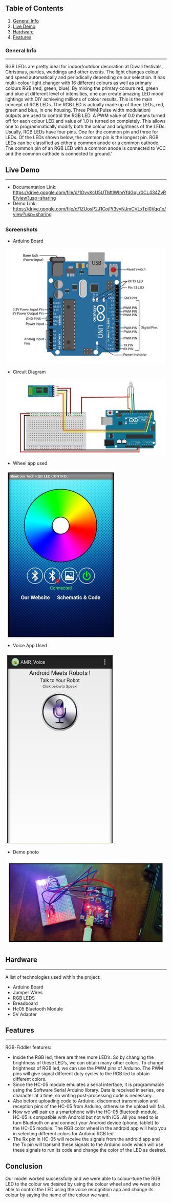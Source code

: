 ## Table of Contents
1. [General Info](#general-info)
2. [Live Demo](#live-demo)
3. [Hardware](#Hardware)
4. [Features](#features)
### General Info
***
RGB LEDs are pretty ideal for indoor/outdoor decoration at Diwali festivals, Christmas, parties, weddings and other events. The light changes colour and speed automatically and periodically depending on our selection. It has multi-colour light changer with 16 different colours as well as primary colours RGB (red, green, blue). By mixing the primary colours red, green and blue at different level of intensities, one can create amazing LED mood lightings with DIY achieving millions of colour results. This is the main concept of RGB LEDs. The RGB LED is actually made up of three LEDs, red, green and blue, in one housing. Three PWM(Pulse width modulation) outputs are used to control the RGB LED. A PWM value of 0.0 means turned off for each colour LED and value of 1.0 is turned on completely. This allows one to programmatically modify both the colour and brightness of the LEDs. Usually, RGB LEDs have four pins. One for the common pin and three for LEDs. Of the LEDs shown below, the common pin is the longest pin. RGB LEDs can be classified as either a common anode or a common cathode. The common pin of an RGB LED with a common anode is connected to VCC and the common cathode is connected to ground.’


## Live Demo 
***


* Documentation Link: https://drive.google.com/file/d/1OvvKcU5UTMtlWImYfdGqLr0CL434ZvRE/view?usp=sharing
* Demo Link: https://drive.google.com/file/d/1ZUosP2J1CojPt3vyNJmCVLxTpl0Vqq1o/view?usp=sharing

## 


### Screenshots
* Arduino Board

![Screenshot](./screenshots/arduino%20board.PNG)

* Circuit Diagram

![Screenshot](./screenshots/full%20circuti.PNG) 

* Wheel app used

![Screenshot](./screenshots/wheel%20app.PNG)

* Voice App Used

![Screenshot](./screenshots/voice%20app.PNG)

* Demo photo

![Screenshot](./screenshots/demo%20photo.PNG)



## Hardware
***
A list of technologies used within the project:
* Arduino Board
* Jumper Wires
* RGB LEDS
* Breadboard 
* Hc05 Bluetooth Module
* 5V Adapter


## Features
***
RGB-Fiddler features:
* Inside the RGB led, there are three more LED’s. So by changing the brightness of these LED’s, we can obtain many other colors. To change brightness of RGB led, we can use the PWM pins of Arduino. The PWM pins will give signal different duty cycles to the RGB led to obtain different colors.
* Since the HC-05 module emulates a serial interface, it is programmable using the Software Serial Arduino library. Data is received in series, one character at a time, so writing post-processing code is necessary.
* Also before uploading code to Arduino, disconnect transmission and reception pins of the HC-05 from Arduino, otherwise the upload will fail.
* Now we will pair up a smartphone with the HC-05 Bluetooth module. HC-05 is compatible with Android but not with iOS. All you need to is turn Bluetooth on and connect your Android device (phone, tablet) to the HC-05 module. The RGB color wheel in the android app will help you in selecting different colors for Arduino RGB led.
* The Rx pin in HC-05 will receive the signals from the android app and the Tx pin will transmit these signals to the Arduino code which will use these signals to run its code and change the color of the LED as desired.


## 



## Conclusion


Our model worked successfully and we were able to colour-tune the RGB LED to the colour we desired by using the colour wheel and we were also able to control the LED using the voice recognition app and change its colour by saying the name of the colour we want.


## 